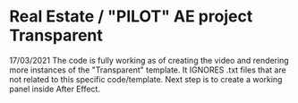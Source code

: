# Real Estate / "PILOT" AE project Transparent

17/03/2021
The code is fully working as of creating the video and rendering more instances of the "Transparent" template.
It IGNORES .txt files that are not related to this specific code/template.
Next step is to create a working panel inside After Effect.

